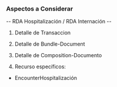 ### Aspectos a Considerar
-- RDA Hospitalización / RDA Internación --

1. Detalle de Transaccion


2. Detalle de Bundle-Document


3. Detalle de Composition-Documento

4. Recurso específicos:

- EncounterHospitalización

